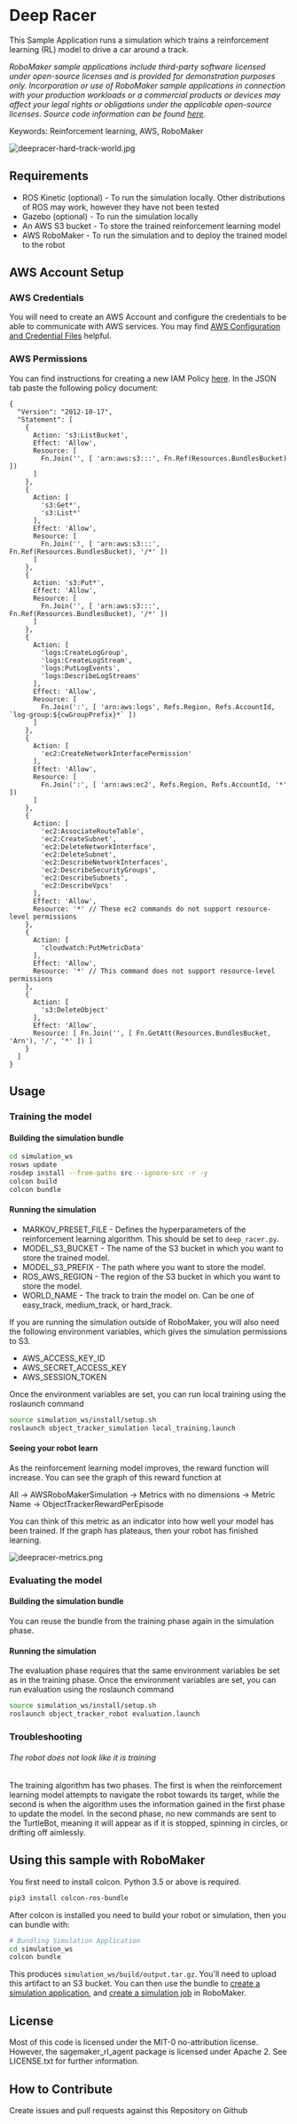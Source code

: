 # Deep Racer

This Sample Application runs a simulation which trains a reinforcement learning (RL) model to drive a car around a track.

_RoboMaker sample applications include third-party software licensed under open-source licenses and is provided for demonstration purposes only. Incorporation or use of RoboMaker sample applications in connection with your production workloads or a commercial products or devices may affect your legal rights or obligations under the applicable open-source licenses. Source code information can be found [here](https://s3.console.aws.amazon.com/s3/buckets/robomaker-applications-us-east-1-72fc243f9355/deep-racer/?region=us-east-1)._

Keywords: Reinforcement learning, AWS, RoboMaker

![deepracer-hard-track-world.jpg](docs/images/deepracer-hard-track-world.jpg)

## Requirements

- ROS Kinetic (optional) - To run the simulation locally. Other distributions of ROS may work, however they have not been tested
- Gazebo (optional) - To run the simulation locally
- An AWS S3 bucket - To store the trained reinforcement learning model
- AWS RoboMaker - To run the simulation and to deploy the trained model to the robot

## AWS Account Setup

### AWS Credentials
You will need to create an AWS Account and configure the credentials to be able to communicate with AWS services. You may find [AWS Configuration and Credential Files](https://docs.aws.amazon.com/cli/latest/userguide/cli-config-files.html) helpful.

### AWS Permissions

You can find instructions for creating a new IAM Policy [here](https://docs.aws.amazon.com/IAM/latest/UserGuide/access_policies_create.html#access_policies_create-start). In the JSON tab paste the following policy document:

```
{
  "Version": "2012-10-17",
  "Statement": [
    {
      Action: 's3:ListBucket',
      Effect: 'Allow',
      Resource: [
        Fn.Join('', [ 'arn:aws:s3:::', Fn.Ref(Resources.BundlesBucket) ])
      ]
    },
    {
      Action: [
        's3:Get*',
        's3:List*'
      ],
      Effect: 'Allow',
      Resource: [
        Fn.Join('', [ 'arn:aws:s3:::', Fn.Ref(Resources.BundlesBucket), '/*' ])
      ]
    },
    {
      Action: 's3:Put*',
      Effect: 'Allow',
      Resource: [
        Fn.Join('', [ 'arn:aws:s3:::', Fn.Ref(Resources.BundlesBucket), '/*' ])
      ]
    },
    {
      Action: [
        'logs:CreateLogGroup',
        'logs:CreateLogStream',
        'logs:PutLogEvents',
        'logs:DescribeLogStreams'
      ],
      Effect: 'Allow',
      Resource: [
        Fn.Join(':', [ 'arn:aws:logs', Refs.Region, Refs.AccountId, `log-group:${cwGroupPrefix}*` ])
      ]
    },
    {
      Action: [
        'ec2:CreateNetworkInterfacePermission'
      ],
      Effect: 'Allow',
      Resource: [
        Fn.Join(':', [ 'arn:aws:ec2', Refs.Region, Refs.AccountId, '*' ])
      ]
    },
    {
      Action: [
        'ec2:AssociateRouteTable',
        'ec2:CreateSubnet',
        'ec2:DeleteNetworkInterface',
        'ec2:DeleteSubnet',
        'ec2:DescribeNetworkInterfaces',
        'ec2:DescribeSecurityGroups',
        'ec2:DescribeSubnets',
        'ec2:DescribeVpcs'
      ],
      Effect: 'Allow',
      Resource: '*' // These ec2 commands do not support resource-level permissions
    },
    {
      Action: [
        'cloudwatch:PutMetricData'
      ],
      Effect: 'Allow',
      Resource: '*' // This command does not support resource-level permissions
    },
    {
      Action: [
        's3:DeleteObject'
      ],
      Effect: 'Allow',
      Resource: [ Fn.Join('', [ Fn.GetAtt(Resources.BundlesBucket, 'Arn'), '/', '*' ]) ]
    }
  ]
}
```

## Usage

### Training the model

#### Building the simulation bundle

```bash
cd simulation_ws
rosws update
rosdep install --from-paths src --ignore-src -r -y
colcon build
colcon bundle
```

#### Running the simulation

- MARKOV_PRESET_FILE - Defines the hyperparameters of the reinforcement learning algorithm. This should be set to `deep_racer.py`.
- MODEL_S3_BUCKET - The name of the S3 bucket in which you want to store the trained model.
- MODEL_S3_PREFIX - The path where you want to store the model.
- ROS_AWS_REGION - The region of the S3 bucket in which you want to store the model.
- WORLD_NAME - The track to train the model on. Can be one of easy_track, medium_track, or hard_track.

If you are running the simulation outside of RoboMaker, you will also need the following environment variables, which gives the simulation permissions to S3.

- AWS_ACCESS_KEY_ID
- AWS_SECRET_ACCESS_KEY
- AWS_SESSION_TOKEN

Once the environment variables are set, you can run local training using the roslaunch command

```bash
source simulation_ws/install/setup.sh
roslaunch object_tracker_simulation local_training.launch
```

#### Seeing your robot learn

As the reinforcement learning model improves, the reward function will increase. You can see the graph of this reward function at

All -> AWSRoboMakerSimulation -> Metrics with no dimensions -> Metric Name -> ObjectTrackerRewardPerEpisode

You can think of this metric as an indicator into how well your model has been trained. If the graph has plateaus, then your robot has finished learning.

![deepracer-metrics.png](docs/images/deepracer-metrics.png)

### Evaluating the model

#### Building the simulation bundle

You can reuse the bundle from the training phase again in the simulation phase.

#### Running the simulation

The evaluation phase requires that the same environment variables be set as in the training phase. Once the environment variables are set, you can run
evaluation using the roslaunch command

```bash
source simulation_ws/install/setup.sh
roslaunch object_tracker_robot evaluation.launch
```

### Troubleshooting

###### The robot does not look like it is training

The training algorithm has two phases. The first is when the reinforcement learning model attempts to navigate the robot towards
its target, while the second is when the algorithm uses the information gained in the first phase to update the model. In the second
phase, no new commands are sent to the TurtleBot, meaning it will appear as if it is stopped, spinning in circles, or drifting off
aimlessly.

## Using this sample with RoboMaker

You first need to install colcon. Python 3.5 or above is required.

```bash
pip3 install colcon-ros-bundle
```

After colcon is installed you need to build your robot or simulation, then you can bundle with:

```bash
# Bundling Simulation Application
cd simulation_ws
colcon bundle
```

This produces `simulation_ws/build/output.tar.gz`.
You'll need to upload this artifact to an S3 bucket. You can then use the bundle to
[create a simulation application](https://docs.aws.amazon.com/robomaker/latest/dg/create-simulation-application.html),
and [create a simulation job](https://docs.aws.amazon.com/robomaker/latest/dg/create-simulation-job.html) in RoboMaker.

## License

Most of this code is licensed under the MIT-0 no-attribution license. However, the sagemaker_rl_agent package is
licensed under Apache 2. See LICENSE.txt for further information.

## How to Contribute

Create issues and pull requests against this Repository on Github
